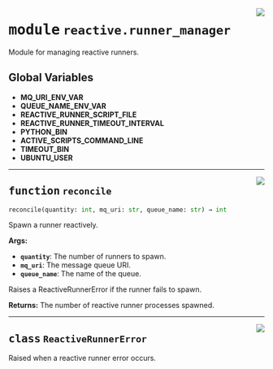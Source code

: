 <!-- markdownlint-disable -->

<a href="../src/reactive/runner_manager.py#L0"><img align="right" style="float:right;" src="https://img.shields.io/badge/-source-cccccc?style=flat-square"></a>

# <kbd>module</kbd> `reactive.runner_manager`
Module for managing reactive runners. 

**Global Variables**
---------------
- **MQ_URI_ENV_VAR**
- **QUEUE_NAME_ENV_VAR**
- **REACTIVE_RUNNER_SCRIPT_FILE**
- **REACTIVE_RUNNER_TIMEOUT_INTERVAL**
- **PYTHON_BIN**
- **ACTIVE_SCRIPTS_COMMAND_LINE**
- **TIMEOUT_BIN**
- **UBUNTU_USER**

---

<a href="../src/reactive/runner_manager.py#L31"><img align="right" style="float:right;" src="https://img.shields.io/badge/-source-cccccc?style=flat-square"></a>

## <kbd>function</kbd> `reconcile`

```python
reconcile(quantity: int, mq_uri: str, queue_name: str) → int
```

Spawn a runner reactively. 



**Args:**
 
 - <b>`quantity`</b>:  The number of runners to spawn. 
 - <b>`mq_uri`</b>:  The message queue URI. 
 - <b>`queue_name`</b>:  The name of the queue. 

Raises a ReactiveRunnerError if the runner fails to spawn. 



**Returns:**
 The number of reactive runner processes spawned. 


---

<a href="../src/reactive/runner_manager.py#L27"><img align="right" style="float:right;" src="https://img.shields.io/badge/-source-cccccc?style=flat-square"></a>

## <kbd>class</kbd> `ReactiveRunnerError`
Raised when a reactive runner error occurs. 





